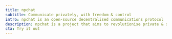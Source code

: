 ```yaml
---
title: npchat
subtitle: Communicate privately, with freedom & control
intro: npchat is an open-source decentralised communications protocol
description: npchat is a project that aims to revolutionise private & secure communication by empowering users to host their own server and choose any client (or build one).
cta: Try it out
---
```

